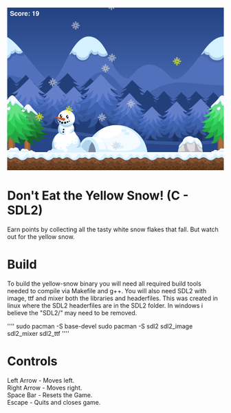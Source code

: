 ![Screenshot](images/screenshot.png)

# Don't Eat the Yellow Snow! (C - SDL2)
Earn points by collecting all the tasty white snow flakes that fall. But watch out for the yellow snow.

# Build
To build the yellow-snow binary you will need all required build tools needed to compile via Makefile and g++. You will also need SDL2 with image, ttf and mixer both the libraries and headerfiles. This was created in linux where the SDL2 headerfiles are in the SDL2 folder. In windows i believe the "SDL2/" may need to be removed.

''''
sudo pacman -S base-devel
sudo pacman -S sdl2 sdl2_image sdl2_mixer sdl2_ttf
''''

# Controls
Left Arrow - Moves left.\
Right Arrow - Moves right.\
Space Bar - Resets the Game.\
Escape - Quits and closes game.

